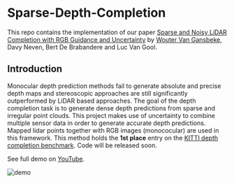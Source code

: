 # Sparse-Depth-Completion
This repo contains the implementation of our paper [Sparse and Noisy LiDAR Completion with RGB Guidance and Uncertainty](https://arxiv.org/pdf/1902.05356.pdf) by [Wouter Van Gansbeke](https://github.com/wvangansbeke), Davy Neven, Bert De Brabandere and Luc Van Gool.

## Introduction
Monocular depth prediction methods fail to generate absolute and precise depth maps and stereoscopic approaches are still significantly outperformed by LiDAR based approaches. The goal of the depth completion task is to generate dense depth predictions from sparse and irregular point clouds. This project makes use of uncertainty to combine multiple sensor data in order to generate accurate depth predictions. Mapped lidar points together with RGB images (monococular) are used in this framework. This method holds the **1st place** entry on the [KITTI depth completion benchmark](http://www.cvlibs.net/datasets/kitti/eval_depth.php?benchmark=depth_completion). Code will be released soon.

See full demo on [YouTube](https://www.youtube.com/watch?v=Kr0W7io5rHw&feature=youtu.be). 

![demo](https://user-images.githubusercontent.com/9694230/51806092-db766c00-2275-11e9-8de0-888bed0fc9e8.gif)
